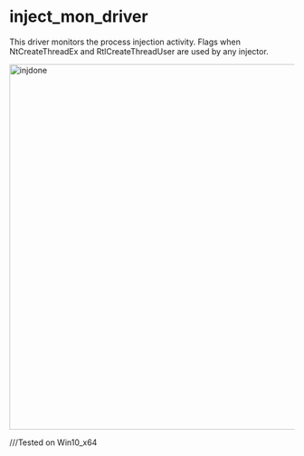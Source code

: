 # inject_mon_driver
This driver monitors the process injection activity. Flags when NtCreateThreadEx and RtlCreateThreadUser are used by any injector.


<img width="645" alt="injdone" src="https://user-images.githubusercontent.com/51539383/102683767-79240d00-41f9-11eb-8028-d02c2526f456.PNG">




///Tested on Win10_x64

